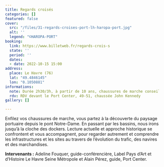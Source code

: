 ```yaml
---
title: Regards croisés
categories: []
featured: false
cover:
  src: "/files/31-regards-croises-port-lh-haropa-port.jpg"
  alt: ''
  legend: "©HAROPA-PORT"
booking:
  link: https://www.billetweb.fr/regards-crois-s
  state: ''
  period: ''
  dates:
  - date: 2022-10-15 15:00
address:
  place: Le Havre (76)
  lat: "49.4846145"
  lon: "0.1050881"
informations:
  note: Durée 2h30/3h, à partir de 10 ans, chaussures de marche conseillées
  rdv: RDV devant le Port Center, 49-51, chaussée John Kennedy
gallery: []

---
```

Enfilez vos chaussures de marche, vous partez à la découverte du paysage portuaire depuis le pont Notre-Dame. En passant par les bassins, nous irons jusqu’à la cloche des dockers. Lecture actuelle et approche historique se confrontent et vous accompagnent, pour regarder autrement et comprendre les infrastructures et les sites au travers de l’évolution du trafic, des navires et des marchandises.

**Intervenants :** Adeline Fouquer, guide-conférencière, Label Pays d’Art et d’Histoire Le Havre Seine Métropole et Alain Pérez, guide, Port Center.